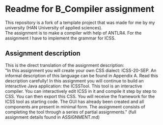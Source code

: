 # Readme for B_Compiler assignment

This repository is a fork of a template project that was made for me by my university (HAN University of applied sciences). <br>
The assignment is to make a compiler with help of ANTLR4. For the assignment I have to implement the grammar for ICSS. <br>

## Assignment description

This is the direct translation of the assignment description: <br>
"In this assignment you will create your own CSS dialect: ICSS-20-SEP. An informal description of this language can be found in Appendix A. Read this description carefully! In this assignment you will continue to build an interactive Java application: the ICSSTool. This tool is an interactive compiler. You can interactively edit ICSS in it and compile it step by step to CSS. You can then export this CSS. You will receive the framework for the ICSS tool as starting code. The GUI has already been created and all components are present in minimal form. The assignment consists of completing the tool through a series of partial assignments."
(full assignment details found in ASSIGNMENT.md)
